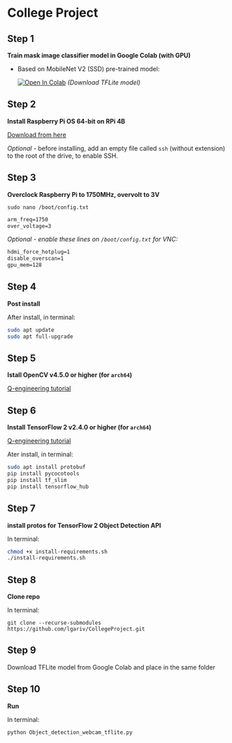 # College Project

## Step 1

**Train mask image classifier model in Google Colab (with GPU)**

-   Based on MobileNet V2 (SSD) pre-trained model:

    [![Open In Colab](https://colab.research.google.com/assets/colab-badge.svg)](https://colab.research.google.com/drive/1x3a_JSMoKCcjiKo2UGFiot2A4JVBdYar?usp=sharing) _(Download TFLite model)_

## Step 2

**Install Raspberry Pi OS 64-bit on RPi 4B**

[Download from here](https://downloads.raspberrypi.org/raspios_arm64/images/)

_Optional -_ before installing, add an empty file called `ssh` (without extension) to the root of the drive, to enable SSH.

## Step 3

**Overclock Raspberry Pi to 1750MHz, overvolt to 3V**

`sudo nano /boot/config.txt`

```txt
arm_freq=1750
over_voltage=3
```

_Optional - enable these lines on `/boot/config.txt` for VNC:_

```txt
hdmi_force_hotplug=1
disable_overscan=1
gpu_mem=128
```

## Step 4

**Post install**

After install, in terminal:

```bash
sudo apt update
sudo apt full-upgrade
```

## Step 5

**Istall OpenCV v4.5.0 or higher (for `arch64`)**

[Q-engineering tutorial](https://qengineering.eu/install-opencv-4.5-on-raspberry-64-os.html)

## Step 6

**Install TensorFlow 2 v2.4.0 or higher (for `arch64`)**

[Q-engineering tutorial](https://qengineering.eu/install-tensorflow-2.4.0-on-raspberry-64-os.html)

Ater install, in terminal:

```bash
sudo apt install protobuf
pip install pycocotools
pip install tf_slim
pip install tensorflow_hub
```

## Step 7

**install protos for TensorFlow 2 Object Detection API**

In terminal:

```bash
chmod +x install-requirements.sh
./install-requirements.sh
```

## Step 8

**Clone repo**

In terminal:

`git clone --recurse-submodules https://github.com/lgariv/CollegeProject.git`

## Step 9

Download TFLite model from Google Colab and place in the same folder

## Step 10

**Run**

In terminal:

```bash
python Object_detection_webcam_tflite.py
```
